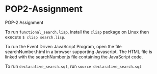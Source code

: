 # POP2-Assignment
POP-2 Assignment

To run `functional_search.lisp`, install the `clisp` package on Linux then execute `$ clisp search.lisp`.

To run the Event Driven JavaScript Program, open the file searchNumber.html in a browser supporting Javascript. The HTML file is linked with the searchNumber.js file containing the JavaScript code.

To run `declarative_search.sql`, run `source declarative_search.sql`
